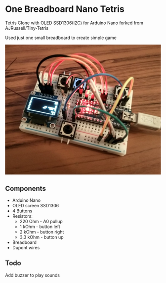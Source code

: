 # One Breadboard Nano Tetris

Tetris Clone with OLED SSD1306(I2C) for Arduino Nano
forked from AJRussell/Tiny-Tetris

Used just one small breadboard to create simple game

![PROJECT_PHOTO](https://github.com/netkot/Tiny-Tetris/blob/master/breadboard_nano_tetris.jpg)

## Components

* Arduino Nano
* OLED screen SSD1306
* 4 Buttons
* Resistors:
  * 220 Ohm - A0 pullup
  * 1 kOhm  - button left
  * 2 kOhm  - button right
  * 3,3 kOhm  - button up
* Breadboard
* Dupont wires

## Todo

Add buzzer to play sounds
